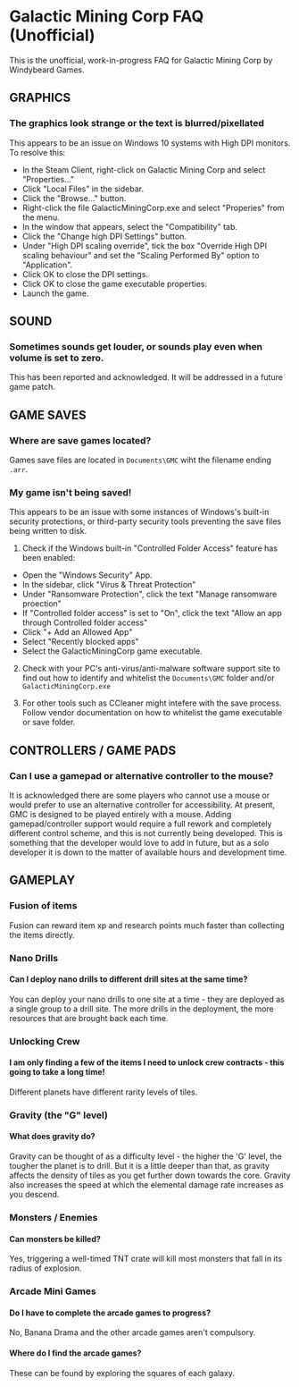 
# Galactic Mining Corp FAQ (Unofficial)

This is the unofficial, work-in-progress FAQ for Galactic Mining Corp by Windybeard Games.

## GRAPHICS

### The graphics look strange or the text is blurred/pixellated

This appears to be an issue on Windows 10 systems with High DPI monitors. To resolve this:

- In the Steam Client, right-click on Galactic Mining Corp and select "Properties..."
- Click "Local Files" in the sidebar.
- Click the "Browse..." button.
- Right-click the file GalacticMiningCorp.exe and select "Properies" from the menu.
- In the window that appears, select the "Compatibility" tab.
- Click the "Change high DPI Settings" button.
- Under "High DPI scaling override", tick the box "Override High DPI scaling behaviour" and set the "Scaling Performed By" option to "Application".
- Click OK to close the DPI settings.
- Click OK to close the game executable properties.
- Launch the game.


## SOUND

### Sometimes sounds get louder, or sounds play even when volume is set to zero.

This has been reported and acknowledged. It will be addressed in a future game patch.


## GAME SAVES

### Where are save games located?

Games save files are located in `Documents\GMC` wiht the filename ending `.arr`.


### My game isn't being saved!

This appears to be an issue with some instances of Windows's built-in security protections, or third-party security tools preventing the save files being written to disk.

1. Check if the Windows built-in "Controlled Folder Access" feature has been enabled:

- Open the  "Windows Security" App.
- In the sidebar, click "Virus & Threat Protection"
- Under "Ransomware Protection", click the text "Manage ransomware proection"
- If "Controlled folder access" is set to "On", click the text "Allow an app through Controlled folder access"
- Click "+ Add an Allowed App"
- Select "Recently blocked apps"
- Select the GalacticMiningCorp game executable.

2. Check with your PC's anti-virus/anti-malware software support site to find out how to identify and whitelist the `Documents\GMC` folder and/or `GalacticMiningCorp.exe`

3. For other tools such as CCleaner might intefere with the save process. Follow vendor documentation on how to whitelist the game executable or save folder.


## CONTROLLERS / GAME PADS

### Can I use a gamepad or alternative controller to the mouse?

It is acknowledged there are some players who cannot use a mouse or would prefer to use an alternative controller for accessibility. At present, GMC is designed to be played entirely with a mouse. Adding gamepad/controller support would require a full rework and completely different control scheme, and this is not currently being developed. This is something that the developer would love to add in future, but as a solo developer it is down to the matter of available hours and development time.


## GAMEPLAY

### Fusion of items

Fusion can reward item xp and research points much faster than collecting the items directly.


### Nano Drills

#### Can I deploy nano drills to different drill sites at the same time?

You can deploy your nano drills to one site at a time - they are deployed as a single group to a drill site. The more drills in the deployment, the more resources that are brought back each time.


### Unlocking Crew

#### I am only finding a few of the items I need to unlock crew contracts - this going to take a long time!

Different planets have different rarity levels of tiles.


### Gravity (the "G" level)

#### What does gravity do?

Gravity can be thought of as a difficulty level - the higher the 'G' level, the tougher the planet is to drill. But it is a little deeper than that, as gravity affects the density of tiles as you get further down towards the core. Gravity also increases the speed at which the elemental damage rate increases as you descend.

### Monsters / Enemies

#### Can monsters be killed?

Yes, triggering a well-timed TNT crate will kill most monsters that fall in its radius of explosion.


### Arcade Mini Games 

#### Do I have to complete the arcade games to progress?

No, Banana Drama and the other arcade games aren't compulsory. 


#### Where do I find the arcade games?

These can be found by exploring the squares of each galaxy.




